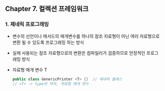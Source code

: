 ## Chapter 7. 컬렉션 프레임워크



### 1. 제네릭 프로그래밍

- 변수의 선언이나 메서드의 매개변수를 하나의 참조 자료형이 아닌 여러 자료형으로 변환 될 수 있도록 프로그래밍 하는 방식

- 실제 사용되는 참조 자료형으로의 변환은 컴파일러가 검증하므로 안정적인 프로그래밍 방식

- 자료형 매개 변수 T

  ```java
  public class GenericPrinter <T> {}  // 제네릭 클래스
  // <T> -> type의 약자, 자료형 매개 변수
  ```

  

